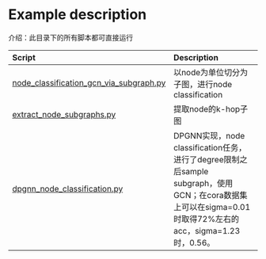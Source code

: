 # Example description
介绍：此目录下的所有脚本都可直接运行

| Script                                                                               | Description                         
|:-------------------------------------------------------------------------------------|:------------------------------------
| [node_classification_gcn_via_subgraph.py](node_classification_gcn_via_subgraph.py)   | 以node为单位切分为子图，进行node classification |
| [extract_node_subgraphs.py](extract_node_subgraphs.py)                               | 提取node的k-hop子图
| [dpgnn_node_classification.py](dpgnn_node_classification.py)                         | DPGNN实现，node classification任务，进行了degree限制之后sample subgraph，使用GCN；在cora数据集上可以在sigma=0.01时取得72%左右的acc，sigma=1.23时，0.56。                   
